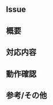 ## Issue
<!--
  対応内容のEmojis + githubのissueタイトル + (#issue番号) を書く
  [:zap:支払取込情報の変更(#XXX)]
-->

## 概要
<!--
  Issueを確認してわかるのであれば、記入不要なり「Issue参照」と書く
  補足が必要であれば、エンジニア以外の人にも理解できるよう機能仕様メインで書く
-->

## 対応内容
<!--
  エンジニア目線で技術仕様メインで書く
-->

## 動作確認
<!--
  どの環境でどのような動作確認を実施したか
  画面の実装や改修があった場合は、スクリーンショットなどがあるとわかりやすくて良い
-->

## 参考/その他
<!--
  関連するプルリクエストやIssue等の補足、申し送り事項などあれば書く
-->
